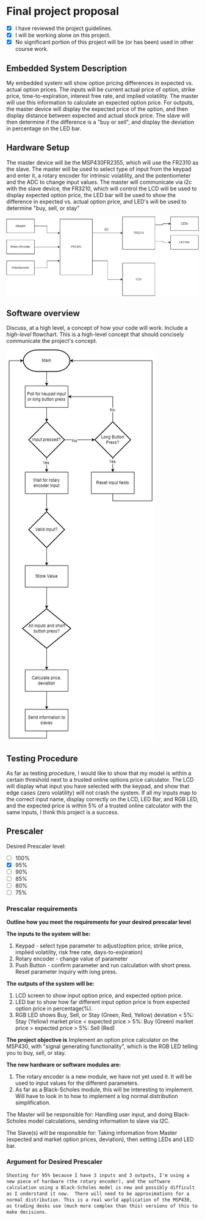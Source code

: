 # Final project proposal

- [x] I have reviewed the project guidelines.
- [x] I will be working alone on this project.
- [x] No significant portion of this project will be (or has been) used in other course work.

## Embedded System Description

My embedded system will show option pricing differences in expected vs. actual option prices.  The inputs will be current actual price of option, strike price, time-to-expiration, interest free rate, and implied volatility. The master will use this information to calculate an expected option price. For outputs, the master device will display the expected price of the option, and then display distance between expected and actual stock price.  The slave will then determine if the difference is a "buy or sell", and display the deviation in percentage on the LED bar.

## Hardware Setup

The master device will be the MSP430FR2355, which will use the FR2310 as the slave.  The master will be used to select type of input from the keypad and enter it, a rotary encoder for intrinsic volatility, and the potentiometer and the ADC to change input values.  The master will communicate via i2c with the slave device, the FR3210, which will control the LCD will be used to display expected option price, the LED bar will be used to show the difference in expected vs. actual option price, and LED's will be used to determine "buy, sell, or stay" 

![Hardware Diagram](./final_proposal_hardware.jpg)

## Software overview

Discuss, at a high level, a concept of how your code will work. Include a *high-level* flowchart. This is a high-level concept that should concisely communicate the project's concept.

![Software Design](./final_proposal_flowchart.jpg)

## Testing Procedure

As far as testing procedure, I would like to show that my model is within a certain threshold next to a trusted online options price calculator.  The LCD will display what input you have selected with the keypad, and show that edge cases (zero volatility) will not crash the system.  If all my inputs map to the correct input name, display correctly on the LCD, LED Bar, and RGB LED, and the expected price is within 5% of a trusted online calculator with the same inputs, I think this project is a success.


## Prescaler

Desired Prescaler level: 

- [ ] 100%
- [x] 95% 
- [ ] 90% 
- [ ] 85% 
- [ ] 80% 
- [ ] 75% 

### Prescalar requirements 

**Outline how you meet the requirements for your desired prescalar level**

**The inputs to the system will be:**
1.  Keypad - select type parameter to adjust(option price, strike price, implied volatility, risk free rate, days-to-expiration)
2.  Rotary encoder - change value of parameter
3.  Push Button - confirm parameter and run calculation with short press. Reset parameter inquiry with long press.

**The outputs of the system will be:**
1. LCD screen to show input option price, and expected option price.
2. LED bar to show how far different input option price is from expected option price in percentage(%).
3. RGB LED shows Buy, Sell, or Stay (Green, Red, Yellow)
	deviation < 5%: Stay (Yellow)
	market price < expected price > 5%: Buy (Green)
	market price > expected price > 5%: Sell (Red)

**The project objective is**
Implement an option price calculator on the MSP430, with "signal generating functionality", which is the RGB LED telling you to buy, sell, or stay.


**The new hardware or software modules are:**
1. The rotary encoder is a new module, we have not yet used it. It will be used to input values for the different parameters.
2. As far as a Black-Scholes module, this will be interesting to implement. Will have to look in to how to implement a log normal distribution simplification.


The Master will be responsible for: Handling user input, and doing Black-Scholes model calculations, sending information to slave via I2C.



The Slave(s) will be responsible for: Taking information from Master (expected and market option prices, deviation), then setting LEDs and LED bar.




### Argument for Desired Prescaler

	Shooting for 95% because I have 3 inputs and 3 outputs, I'm using a new piece of hardware (the rotary encoder), and the software calculation using a Black-Scholes model is new and possibly difficult as I understand it now.  There will need to be approximations for a normal distribution. This is a real world application of the MSP430, as trading desks use (much more complex than this) versions of this to make decisions. 

